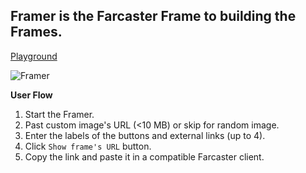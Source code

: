 ## Framer is the Farcaster Frame to building the Frames.

[Playground](https://codesandbox.io/p/github/alekcangp/framer/main?file=%2Findex.js&import=true&workspaceId=74c7ed1e-579e-4249-8ca7-221568997adf)

![Framer](https://i.imgur.com/MHWwXiL.gif)

**User Flow**
1. Start the Framer.
2. Past custom image's URL (<10 MB) or skip for random image.
3. Enter the labels of the buttons and external links (up to 4).
4. Click `Show frame's URL` button.
5. Copy the link and paste it in a compatible Farcaster client.


